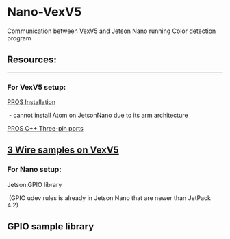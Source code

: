 # Nano-VexV5
Communication between VexV5 and Jetson Nano running Color detection program

## Resources:

---
### For VexV5 setup:

[PROS Installation](https://pros.cs.purdue.edu/v5/getting-started/installation.html)

​	- cannot install Atom on JetsonNano due to its arm architecture

[PROS C++ Three-pin ports](https://pros.cs.purdue.edu/v5/api/cpp/adi.html) 

[3 Wire samples on VexV5](https://pros.cs.purdue.edu/v5/tutorials/topical/adi.html)
---
### For Nano setup:

Jetson.GPIO library

​	(GPIO udev rules is already in Jetson Nano that are newer than JetPack 4.2)

GPIO sample library
---
